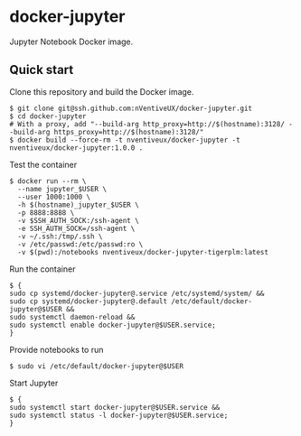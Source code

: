 # docker-jupyter

Jupyter Notebook Docker image.

## Quick start

Clone this repository and build the Docker image.

```shell
$ git clone git@ssh.github.com:nVentiveUX/docker-jupyter.git
$ cd docker-jupyter
# With a proxy, add "--build-arg http_proxy=http://$(hostname):3128/ --build-arg https_proxy=http://$(hostname):3128/"
$ docker build --force-rm -t nventiveux/docker-jupyter -t nventiveux/docker-jupyter:1.0.0 .
```

Test the container

```shell
$ docker run --rm \
  --name jupyter_$USER \
  --user 1000:1000 \
  -h $(hostname)_jupyter_$USER \
  -p 8888:8888 \
  -v $SSH_AUTH_SOCK:/ssh-agent \
  -e SSH_AUTH_SOCK=/ssh-agent \
  -v ~/.ssh:/tmp/.ssh \
  -v /etc/passwd:/etc/passwd:ro \
  -v $(pwd):/notebooks nventiveux/docker-jupyter-tigerplm:latest
```

Run the container

```shell
$ {
sudo cp systemd/docker-jupyter@.service /etc/systemd/system/ &&
sudo cp systemd/docker-jupyter@.default /etc/default/docker-jupyter@$USER &&
sudo systemctl daemon-reload &&
sudo systemctl enable docker-jupyter@$USER.service;
}
```

Provide notebooks to run

```shell
$ sudo vi /etc/default/docker-jupyter@$USER
```

Start Jupyter

```shell
$ {
sudo systemctl start docker-jupyter@$USER.service &&
sudo systemctl status -l docker-jupyter@$USER.service;
}
```
